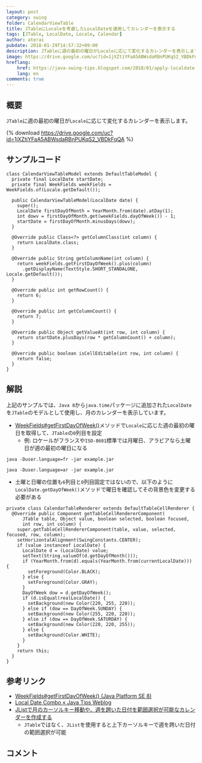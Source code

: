 ```yaml
---
layout: post
category: swing
folder: CalendarViewTable
title: JTableにLocaleを考慮したLocalDateを適用してカレンダーを表示する
tags: [JTable, LocalDate, Locale, Calendar]
author: aterai
pubdate: 2018-01-29T14:57:32+09:00
description: JTableに週の最初の曜日がLocaleに応じて変化するカレンダーを表示します。
image: https://drive.google.com/uc?id=1jXZtiYFaA5ABWsdaRBnPUKqS2_VBDkFqQA
hreflang:
    href: https://java-swing-tips.blogspot.com/2018/01/apply-localdate-considering-locale-to.html
    lang: en
comments: true
---
```

## 概要
`JTable`に週の最初の曜日が`Locale`に応じて変化するカレンダーを表示します。

{% download https://drive.google.com/uc?id=1jXZtiYFaA5ABWsdaRBnPUKqS2_VBDkFqQA %}

## サンプルコード
<pre class="prettyprint"><code>class CalendarViewTableModel extends DefaultTableModel {
  private final LocalDate startDate;
  private final WeekFields weekFields = WeekFields.of(Locale.getDefault());

  public CalendarViewTableModel(LocalDate date) {
    super();
    LocalDate firstDayOfMonth = YearMonth.from(date).atDay(1);
    int dowv = firstDayOfMonth.get(weekFields.dayOfWeek()) - 1;
    startDate = firstDayOfMonth.minusDays(dowv);
  }

  @Override public Class&lt;?&gt; getColumnClass(int column) {
    return LocalDate.class;
  }

  @Override public String getColumnName(int column) {
    return weekFields.getFirstDayOfWeek().plus(column)
      .getDisplayName(TextStyle.SHORT_STANDALONE, Locale.getDefault());
  }

  @Override public int getRowCount() {
    return 6;
  }

  @Override public int getColumnCount() {
    return 7;
  }

  @Override public Object getValueAt(int row, int column) {
    return startDate.plusDays(row * getColumnCount() + column);
  }

  @Override public boolean isCellEditable(int row, int column) {
    return false;
  }
}
</code></pre>

## 解説
上記のサンプルでは、`Java 8`から`java.time`パッケージに追加された`LocalDate`を`JTable`のモデルとして使用し、月のカレンダーを表示しています。

- [WeekFields#getFirstDayOfWeek()](https://docs.oracle.com/javase/jp/8/docs/api/java/time/temporal/WeekFields.html#getFirstDayOfWeek--)メソッドで`Locale`に応じた週の最初の曜日を取得して、`JTable`の`0`列目を設定
    - 例: ロケールがフランスや`ISO-8601`標準では月曜日、アラビアなら土曜日が週の最初の曜日になる

<!-- dummy comment line for breaking list -->


`java -Duser.language=fr -jar example.jar`


`java -Duser.language=ar -jar example.jar`



- 土曜と日曜の位置も`6`列目と`0`列目固定ではないので、以下のように`LocalDate.getDayOfWeek()`メソッドで曜日を確認してその背景色を変更する必要がある

<!-- dummy comment line for breaking list -->

<pre class="prettyprint"><code>private class CalendarTableRenderer extends DefaultTableCellRenderer {
  @Override public Component getTableCellRendererComponent(
      JTable table, Object value, boolean selected, boolean focused,
      int row, int column) {
    super.getTableCellRendererComponent(table, value, selected, focused, row, column);
    setHorizontalAlignment(SwingConstants.CENTER);
    if (value instanceof LocalDate) {
      LocalDate d = (LocalDate) value;
      setText(String.valueOf(d.getDayOfMonth()));
      if (YearMonth.from(d).equals(YearMonth.from(currentLocalDate))) {
        setForeground(Color.BLACK);
      } else {
        setForeground(Color.GRAY);
      }
      DayOfWeek dow = d.getDayOfWeek();
      if (d.isEqual(realLocalDate)) {
        setBackground(new Color(220, 255, 220));
      } else if (dow == DayOfWeek.SUNDAY) {
        setBackground(new Color(255, 220, 220));
      } else if (dow == DayOfWeek.SATURDAY) {
        setBackground(new Color(220, 220, 255));
      } else {
        setBackground(Color.WHITE);
      }
    }
    return this;
  }
}
</code></pre>

## 参考リンク
- [WeekFields#getFirstDayOfWeek() (Java Platform SE 8)](https://docs.oracle.com/javase/jp/8/docs/api/java/time/temporal/WeekFields.html#getFirstDayOfWeek--)
- [Local Date Combo « Java Tips Weblog](https://tips4java.wordpress.com/2015/04/22/local-date-combo/)
- [JListで月のカーソルキー移動や、週を跨いた日付を範囲選択が可能なカレンダーを作成する](https://ateraimemo.com/Swing/CalendarViewList.html)
    - `JTable`ではなく、`JList`を使用すると上下カーソルキーで週を跨いだ日付の範囲選択が可能

<!-- dummy comment line for breaking list -->

## コメント
